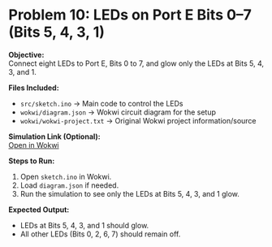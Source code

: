 # Problem 10: LEDs on Port E Bits 0–7 (Bits 5, 4, 3, 1)

**Objective:**  
Connect eight LEDs to Port E, Bits 0 to 7, and glow only the LEDs at Bits 5, 4, 3, and 1.

**Files Included:**  
- `src/sketch.ino` → Main code to control the LEDs  
- `wokwi/diagram.json` → Wokwi circuit diagram for the setup  
- `wokwi/wokwi-project.txt` → Original Wokwi project information/source

**Simulation Link (Optional):**  
[Open in Wokwi](https://wokwi.com/projects/443592643590324225)

**Steps to Run:**  
1. Open `sketch.ino` in Wokwi.  
2. Load `diagram.json` if needed.  
3. Run the simulation to see only the LEDs at Bits 5, 4, 3, and 1 glow.

**Expected Output:**  
- LEDs at Bits 5, 4, 3, and 1 should glow.  
- All other LEDs (Bits 0, 2, 6, 7) should remain off.
